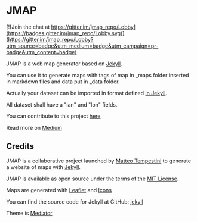 # JMAP

[![Join the chat at https://gitter.im/jmap_repo/Lobby](https://badges.gitter.im/jmap_repo/Lobby.svg)](https://gitter.im/jmap_repo/Lobby?utm_source=badge&utm_medium=badge&utm_campaign=pr-badge&utm_content=badge)

JMAP is a web map generator based on [Jekyll](https://github.com/jekyll/jekyll).

You can use it to generate maps with tags of map in _maps folder inserted in markdown files and data put in _data folder.

Actually your dataset can be imported in format defined [in Jekyll](https://jekyllrb.com/docs/datafiles/).

All dataset shall have a "lan" and "lon" fields.

You can contribute to this project [here](https://github.com/iltempe/jmap)

Read more on [Medium](https://medium.com/@iltempe/jmap-a-map-generator-opensource-ca28db714860)

## Credits

JMAP is a collaborative project launched by [Matteo Tempestini](http://iltempe.github.io) to generate a website of maps with [Jekyll](https://jekyllrb.com/).

JMAP is available as open source under the terms of the [MIT License](http://opensource.org/licenses/MIT).

Maps are generated with [Leaflet](http://leafletjs.com/) and [Icons](http://fontawesome.io/license/)

You can find the source code for Jekyll at GitHub: [jekyll](https://github.com/jekyll/jekyll)

Theme is [Mediator](https://github.com/dirkfabisch/mediator)
